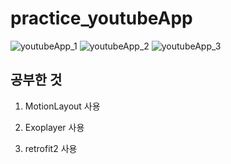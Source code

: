 # practice_youtubeApp
![youtubeApp_1](https://github.com/wonhyeung/practice_youtubeApp/assets/78207730/7283bf41-06a7-4a26-be56-015e417bb7f2)
![youtubeApp_2](https://github.com/wonhyeung/practice_youtubeApp/assets/78207730/5af99819-ea7a-4828-b82e-b83c269fb477)
![youtubeApp_3](https://github.com/wonhyeung/practice_youtubeApp/assets/78207730/e445fda7-ab2e-4cec-b831-3c11c9237e53)

## 공부한 것

1. MotionLayout 사용

2. Exoplayer 사용

3. retrofit2 사용
